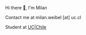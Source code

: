  Hi there 👋, I'm Milan

 Contact me at milan.weibel [at] uc.cl

 Student at <a href=https://www.uc.cl/en>UC|Chile</a>

<!---
weibac/weibac is a ✨ special ✨ repository because its `README.md` (this file) appears on your GitHub profile.
You can click the Preview link to take a look at your changes.
--->
